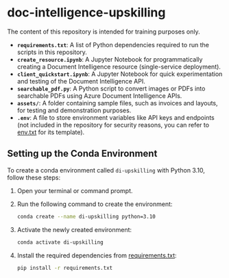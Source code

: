 # doc-intelligence-upskilling
The content of this repository is intended for training purposes only.


- **`requirements.txt`**: A list of Python dependencies required to run the scripts in this repository.
- **`create_resource.ipynb`**: A Jupyter Notebook for programmatically creating a Document Intelligence resource (single-service deployment).
- **`client_quickstart.ipynb`**: A Jupyter Notebook for quick experimentation and testing of the Document Intelligence API.
- **`searchable_pdf.py`**: A Python script to convert images or PDFs into searchable PDFs using Azure Document Intelligence APIs.
- **`assets/`**: A folder containing sample files, such as invoices and layouts, for testing and demonstration purposes.
- **`.env`**: A file to store environment variables like API keys and endpoints (not included in the repository for security reasons, you can refer to [env.txt](/env.txt) for its template).


## Setting up the Conda Environment

To create a conda environment called `di-upskilling` with Python 3.10, follow these steps:

1. Open your terminal or command prompt.
2. Run the following command to create the environment:

    ```sh
    conda create --name di-upskilling python=3.10
    ```

3. Activate the newly created environment:

    ```sh
    conda activate di-upskilling
    ```

4. Install the required dependencies from [requirements.txt](requirements.txt):

    ```sh
    pip install -r requirements.txt
    ```